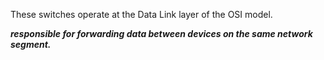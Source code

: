 These switches operate at the Data Link layer of the OSI model.

***responsible for forwarding data between devices on the same network segment.***